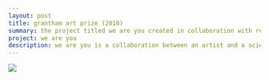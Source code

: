 ```yaml
---
layout: post
title: grantham art prize (2018)
summary: the project titled we are you created in collaboration with rca student miyuki oka was first displayed at the grantham art prize exhibition in 2019
project: we are you
description: we are you is a collaboration between an artist and a scientist to create a piece of artwork that refelcets on the issues associated with climate change. we are you is a sculptural piece and a video footage raising awareness of coral bleaching by bringing the issue closer to the viewers.
---
```


<div class="slideshow-container">
<img src="https://bsbiro.github.io/exh1.jpg">
</div>
